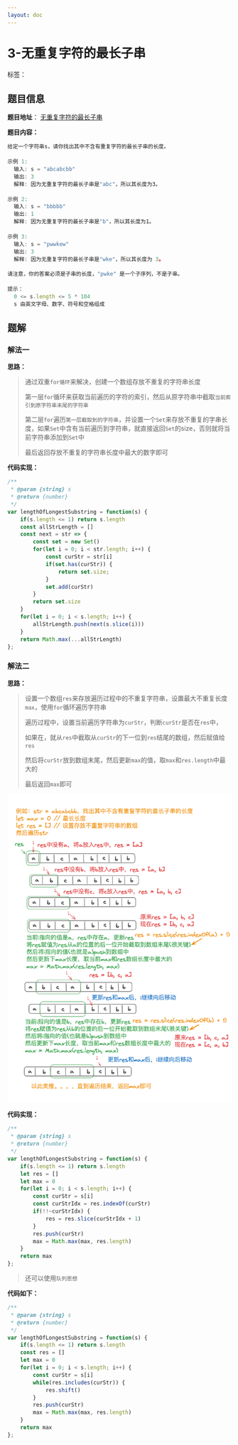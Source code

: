 ```yaml
---
layout: doc
---
```


# 3-无重复字符的最长子串

标签：<Badge type="tip" text="哈希表" /> <Badge type="tip" text="字符串" /> <Badge type="tip" text="滑动窗口" />

## 题目信息

**题目地址**： [无重复字符的最长子串](https://leetcode.cn/problems/longest-substring-without-repeating-characters/description/)

**题目内容：**

```javascript
给定一个字符串s，请你找出其中不含有重复字符的最长子串的长度。

示例 1:
  输入: s = "abcabcbb"
  输出: 3 
  解释: 因为无重复字符的最长子串是"abc"，所以其长度为3。
  
示例 2:
  输入: s = "bbbbb"
  输出: 1
  解释: 因为无重复字符的最长子串是"b"，所以其长度为1。
  
示例 3:
  输入: s = "pwwkew"
  输出: 3
  解释: 因为无重复字符的最长子串是"wke"，所以其长度为 3。
  
请注意，你的答案必须是子串的长度，"pwke" 是一个子序列，不是子串。
 
提示：
  0 <= s.length <= 5 * 104
  s 由英文字母、数字、符号和空格组成
```

## 题解

### 解法一

**思路：**

> 通过双重`for循环`来解决，创建一个数组存放不重复的字符串长度
> 
> 第一层`for`循环来获取当前遍历的字符的索引，然后从原字符串中截取`当前索引到原字符串末尾的字符串`
> 
> 第二层`for`遍历`第一层截取到的字符串`，并设置一个`Set`来存放不重复的字串长度，如果`Set`中含有当前遍历到字符串，就直接返回`Set`的size，否则就将当前字符串添加到`Set`中
> 
> 最后返回存放不重复的字符串长度中最大的数字即可

**代码实现：**

```javascript
/**
 * @param {string} s
 * @return {number}
 */
var lengthOfLongestSubstring = function(s) {
    if(s.length <= 1) return s.length
    const allStrLength = []
    const next = str => {
        const set = new Set()
        for(let i = 0; i < str.length; i++) {
            const curStr = str[i]
            if(set.has(curStr)) {
                return set.size;
            }
            set.add(curStr)
        }
        return set.size
    }
    for(let i = 0; i < s.length; i++) {
        allStrLength.push(next(s.slice(i)))
    }
    return Math.max(...allStrLength)
};
```


### 解法二

**思路：**

> 设置一个数组`res`来存放遍历过程中的不重复字符串，设置最大不重复长度`max`，使用`for`循环遍历字符串
> 
> 遍历过程中，设置当前遍历字符串为`curStr`，判断`curStr`是否在`res`中，
> 
> 如果在，就从`res`中截取从`curStr`的下一位到`res`结尾的数组，然后赋值给`res`
> 
> 然后将`curStr`放到数组末尾，然后更新`max`的值，取`max`和`res.length`中最大的
> 
> 最后返回`max`即可

![leetcode-3-longest-substring-without-repeating-characters](https://raw.githubusercontent.com/mx52jing/image-hosting/main/images/algorithm-related/leetcode-3-longest-substring-without-repeating-characters.png)

**代码实现：**

```javascript
/**
 * @param {string} s
 * @return {number}
 */
var lengthOfLongestSubstring = function(s) {
    if(s.length <= 1) return s.length
    let res = []
    let max = 0
    for(let i = 0; i < s.length; i++) {
        const curStr = s[i]
        const curStrIdx = res.indexOf(curStr)
        if(!!~curStrIdx) {
            res = res.slice(curStrIdx + 1)
        }
        res.push(curStr)
        max = Math.max(max, res.length)
    }
    return max
};
```

> 还可以使用`队列思想`

**代码如下：**

```javascript
/**
 * @param {string} s
 * @return {number}
 */
var lengthOfLongestSubstring = function(s) {
    if(s.length <= 1) return s.length
    const res = []
    let max = 0
    for(let i = 0; i < s.length; i++) {
        const curStr = s[i]
        while(res.includes(curStr)) {
            res.shift()
        }
        res.push(curStr)
        max = Math.max(max, res.length)
    }
    return max
};
```
